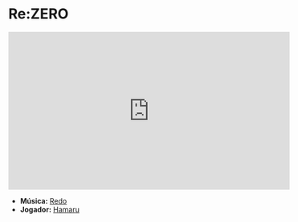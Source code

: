 # Re:ZERO
<iframe width="560" height="315" src="https://www.youtube.com/embed/0Vwwr3VGsYg?si=5OEDg2Yd2OM5dNpl" title="YouTube video player" frameborder="0" allow="accelerometer; autoplay; clipboard-write; encrypted-media; gyroscope; picture-in-picture; web-share" referrerpolicy="strict-origin-when-cross-origin" allowfullscreen></iframe>

- **Música:** [Redo](../Músicas/Redo.md)
- **Jogador:** [Hamaru](content/Membros/Hamaru.md)